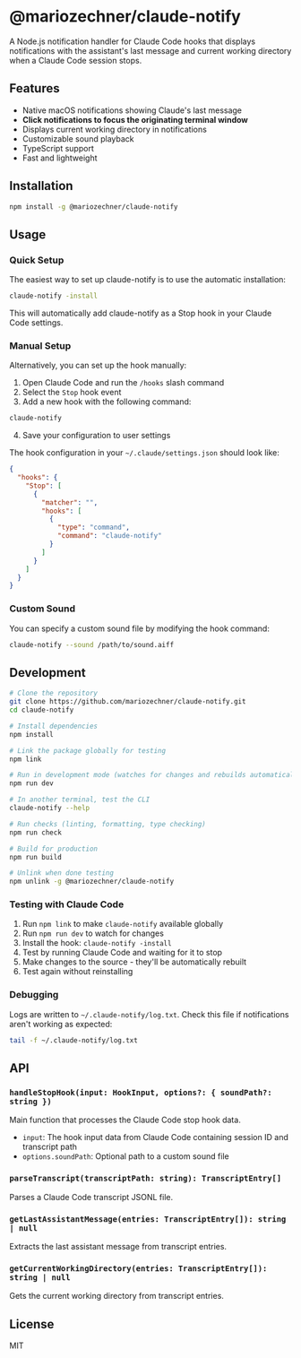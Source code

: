 # @mariozechner/claude-notify

A Node.js notification handler for Claude Code hooks that displays notifications with the assistant's last message and current working directory when a Claude Code session stops.

## Features

- Native macOS notifications showing Claude's last message
- **Click notifications to focus the originating terminal window**
- Displays current working directory in notifications  
- Customizable sound playback
- TypeScript support
- Fast and lightweight

## Installation

```bash
npm install -g @mariozechner/claude-notify
```

## Usage

### Quick Setup

The easiest way to set up claude-notify is to use the automatic installation:

```bash
claude-notify -install
```

This will automatically add claude-notify as a Stop hook in your Claude Code settings.

### Manual Setup

Alternatively, you can set up the hook manually:

1. Open Claude Code and run the `/hooks` slash command
2. Select the `Stop` hook event
3. Add a new hook with the following command:

```bash
claude-notify
```

4. Save your configuration to user settings

The hook configuration in your `~/.claude/settings.json` should look like:

```json
{
  "hooks": {
    "Stop": [
      {
        "matcher": "",
        "hooks": [
          {
            "type": "command",
            "command": "claude-notify"
          }
        ]
      }
    ]
  }
}
```

### Custom Sound

You can specify a custom sound file by modifying the hook command:

```bash
claude-notify --sound /path/to/sound.aiff
```

## Development

```bash
# Clone the repository
git clone https://github.com/mariozechner/claude-notify.git
cd claude-notify

# Install dependencies
npm install

# Link the package globally for testing
npm link

# Run in development mode (watches for changes and rebuilds automatically)
npm run dev

# In another terminal, test the CLI
claude-notify --help

# Run checks (linting, formatting, type checking)
npm run check

# Build for production
npm run build

# Unlink when done testing
npm unlink -g @mariozechner/claude-notify
```

### Testing with Claude Code

1. Run `npm link` to make `claude-notify` available globally
2. Run `npm run dev` to watch for changes
3. Install the hook: `claude-notify -install`
4. Test by running Claude Code and waiting for it to stop
5. Make changes to the source - they'll be automatically rebuilt
6. Test again without reinstalling

### Debugging

Logs are written to `~/.claude-notify/log.txt`. Check this file if notifications aren't working as expected:

```bash
tail -f ~/.claude-notify/log.txt
```

## API

### `handleStopHook(input: HookInput, options?: { soundPath?: string })`

Main function that processes the Claude Code stop hook data.

- `input`: The hook input data from Claude Code containing session ID and transcript path
- `options.soundPath`: Optional path to a custom sound file

### `parseTranscript(transcriptPath: string): TranscriptEntry[]`

Parses a Claude Code transcript JSONL file.

### `getLastAssistantMessage(entries: TranscriptEntry[]): string | null`

Extracts the last assistant message from transcript entries.

### `getCurrentWorkingDirectory(entries: TranscriptEntry[]): string | null`

Gets the current working directory from transcript entries.

## License

MIT
